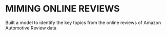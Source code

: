# MIMING ONLINE REVIEWS
Built a model  to identify the key topics from the online reviews of Amazon Automotive Review data

